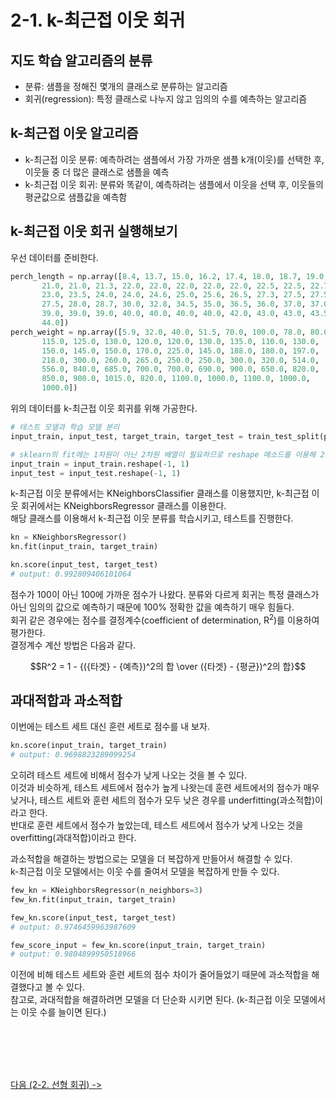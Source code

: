 # 2-1. k-최근접 이웃 회귀

## 지도 학습 알고리즘의 분류

* 분류: 샘플을 정해진 몇개의 클래스로 분류하는 알고리즘
* 회귀(regression): 특정 클래스로 나누지 않고 임의의 수를 예측하는 알고리즘

## k-최근접 이웃 알고리즘

* k-최근접 이웃 분류: 예측하려는 샘플에서 가장 가까운 샘플 k개(이웃)를 선택한 후, 이웃들 중 더 많은 클래스로 샘플을 예측
* k-최근접 이웃 회귀: 분류와 똑같이, 예측하려는 샘플에서 이웃을 선택 후, 이웃들의 평균값으로 샘플값을 예측함

## k-최근접 이웃 회귀 실행해보기

우선 데이터를 준비한다.
```python
perch_length = np.array([8.4, 13.7, 15.0, 16.2, 17.4, 18.0, 18.7, 19.0, 19.6, 20.0, 21.0,
       21.0, 21.0, 21.3, 22.0, 22.0, 22.0, 22.0, 22.0, 22.5, 22.5, 22.7,
       23.0, 23.5, 24.0, 24.0, 24.6, 25.0, 25.6, 26.5, 27.3, 27.5, 27.5,
       27.5, 28.0, 28.7, 30.0, 32.8, 34.5, 35.0, 36.5, 36.0, 37.0, 37.0,
       39.0, 39.0, 39.0, 40.0, 40.0, 40.0, 40.0, 42.0, 43.0, 43.0, 43.5,
       44.0])
perch_weight = np.array([5.9, 32.0, 40.0, 51.5, 70.0, 100.0, 78.0, 80.0, 85.0, 85.0, 110.0,
       115.0, 125.0, 130.0, 120.0, 120.0, 130.0, 135.0, 110.0, 130.0,
       150.0, 145.0, 150.0, 170.0, 225.0, 145.0, 188.0, 180.0, 197.0,
       218.0, 300.0, 260.0, 265.0, 250.0, 250.0, 300.0, 320.0, 514.0,
       556.0, 840.0, 685.0, 700.0, 700.0, 690.0, 900.0, 650.0, 820.0,
       850.0, 900.0, 1015.0, 820.0, 1100.0, 1000.0, 1100.0, 1000.0,
       1000.0])
```

위의 데이터를 k-최근접 이웃 회귀를 위해 가공한다.

```python
# 테스트 모델과 학습 모델 분리
input_train, input_test, target_train, target_test = train_test_split(perch_length, perch_weight, random_state=42)

# sklearn의 fit에는 1차원이 아닌 2차원 배열이 필요하므로 reshape 메소드를 이용해 2차원으로 변경
input_train = input_train.reshape(-1, 1)
input_test = input_test.reshape(-1, 1)
```

k-최근접 이웃 분류에서는 KNeighborsClassifier 클래스를 이용했지만, k-최근접 이웃 회귀에서는 KNeighborsRegressor 클래스를 이용한다.    
해당 클래스를 이용해서 k-최근접 이웃 분류를 학습시키고, 테스트를 진행한다.

```python
kn = KNeighborsRegressor()
kn.fit(input_train, target_train)

kn.score(input_test, target_test)
# output: 0.992809406101064
```

점수가 100이 아닌 100에 가까운 점수가 나왔다. 분류와 다르게 회귀는 특정 클래스가 아닌 임의의 값으로 예측하기 때문에 100% 정확한 값을 예측하기 매우 힘들다.    
회귀 같은 경우에는 점수를 결정계수(coefficient of determination, R<sup>2</sup>)를 이용하여 평가한다.    
결정계수 계산 방법은 다음과 같다.    

$$R^2 = 1 - {({타겟} - {예측})^2의 합 \over ({타겟} - {평균})^2의 합}$$

## 과대적합과 과소적합

이번에는 테스트 세트 대신 훈련 세트로 점수를 내 보자.
```python
kn.score(input_train, target_train)
# output: 0.9698823289099254
```

오히려 테스트 세트에 비해서 점수가 낮게 나오는 것을 볼 수 있다.    
이것과 비슷하게, 테스트 세트에서 점수가 높게 나왓는데 훈련 세트에서의 점수가 매우 낮거나, 
테스트 세트와 훈련 세트의 점수가 모두 낮은 경우를 underfitting(과소적합)이라고 한다.    
반대로 훈련 세트에서 점수가 높았는데, 테스트 세트에서 점수가 낮게 나오는 것을 overfitting(과대적합)이라고 한다.

과소적합을 해결하는 방법으로는 모델을 더 복잡하게 만들어서 해결할 수 있다.    
k-최근접 이웃 모델에서는 이웃 수를 줄여서 모델을 복잡하게 만들 수 있다.

```python
few_kn = KNeighborsRegressor(n_neighbors=3)
few_kn.fit(input_train, target_train)

few_kn.score(input_test, target_test)
# output: 0.9746459963987609

few_score_input = few_kn.score(input_train, target_train)
# output: 0.9804899950518966
```

이전에 비해 테스트 세트와 훈련 세트의 점수 차이가 줄어들었기 때문에 과소적합을 해결했다고 볼 수 있다.    
참고로, 과대적합을 해결하려면 모델을 더 단순화 시키면 된다. (k-최근접 이웃 모델에서는 이웃 수를 늘이면 된다.)


</br></br></br></br>

[다음 (2-2. 선형 회귀) ->](https://github.com/RFLXN/PnP.AI.2023/tree/main/doc/2.%20%ED%9A%8C%EA%B7%80%20%EC%95%8C%EA%B3%A0%EB%A6%AC%EC%A6%98%EA%B3%BC%20%EB%AA%A8%EB%8D%B8%20%EA%B7%9C%EC%A0%9C/2.%20%EC%84%A0%ED%98%95%20%ED%9A%8C%EA%B7%80)